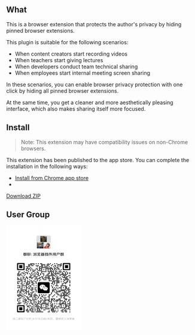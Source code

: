 ## What
This is a browser extension that protects the author's privacy by hiding
pinned browser extensions.

This plugin is suitable for the following scenarios:

- When content creators start recording videos
- When teachers start giving lectures
- When developers conduct team technical sharing
- When employees start internal meeting screen sharing

In these scenarios, you can enable browser privacy protection with one click by hiding all pinned browser extensions.

At the same time, you get a cleaner and more aesthetically pleasing interface, which also makes sharing itself more focused.


## Install

> Note: This extension may have compatibility issues on non-Chrome browsers.

This extension has been published to the app store.
You can complete the installation in the following ways: 
- [Install from Chrome app store](https://chromewebstore.google.com/detail/up-mode/maiiinianakmklepgbpffmgmhpnoniem?hl=zh-CN&utm_source=ext_sidebar)
-  
[Download ZIP](https://github.com/cunzaizhuyi/up-mode-extension/raw/main/extension.zip)


## User Group

<img src="https://github.com/cunzaizhuyi/up-mode-extension/raw/main/wx-group.jpg" width="200" height="280">
